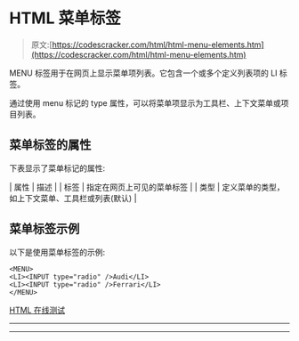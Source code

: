 # HTML 菜单标签

> 原文:[https://codescracker.com/html/html-menu-elements.htm](https://codescracker.com/html/html-menu-elements.htm)

MENU 标签用于在网页上显示菜单项列表。它包含一个或多个定义列表项的 LI 标签。

通过使用 menu 标记的 type 属性，可以将菜单项显示为工具栏、上下文菜单或项目列表。

## 菜单标签的属性

下表显示了菜单标记的属性:

| 属性 | 描述 |
| 标签 | 指定在网页上可见的菜单标签 |
| 类型 | 定义菜单的类型，如上下文菜单、工具栏或列表(默认) |

## 菜单标签示例

以下是使用菜单标签的示例:

```
<MENU>
<LI><INPUT type="radio" />Audi</LI>
<LI><INPUT type="radio" />Ferrari</LI>
</MENU>
```

[HTML 在线测试](/exam/showtest.php?subid=4)

* * *

* * *
